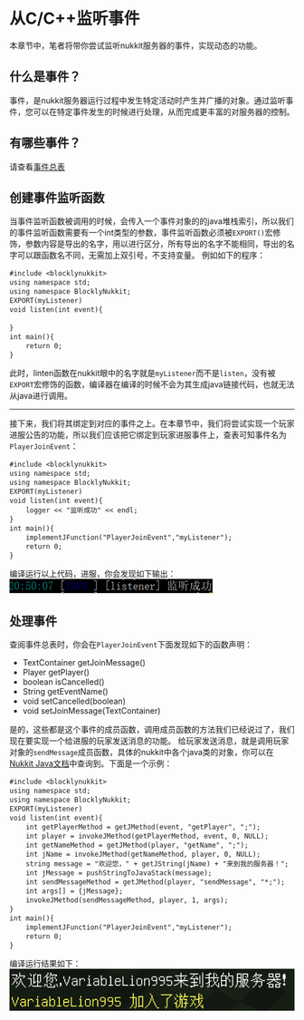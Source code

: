 # 从C/C++监听事件
本章节中，笔者将带你尝试监听nukkit服务器的事件，实现动态的功能。
## 什么是事件？
事件，是nukkit服务器运行过程中发生特定活动时产生并广播的对象。通过监听事件，您可以在特定事件发生的时候进行处理，从而完成更丰富的对服务器的控制。
## 有哪些事件？
请查看[事件总表](http://www.blocklynukkit.info/1735257)
## 创建事件监听函数
当事件监听函数被调用的时候，会传入一个事件对象的的java堆栈索引，所以我们的事件监听函数需要有一个int类型的参数，事件监听函数必须被`EXPORT()`宏修饰，参数内容是导出的名字，用以进行区分，所有导出的名字不能相同，导出的名字可以跟函数名不同，无需加上双引号，不支持变量。
例如如下的程序：
```
#include <blocklynukkit>
using namespace std;
using namespace BlocklyNukkit;
EXPORT(myListener)
void listen(int event){

}
int main(){
    return 0;
}
```
此时，linten函数在nukkit眼中的名字就是`myListener`而不是`listen`，没有被`EXPORT`宏修饰的函数，编译器在编译的时候不会为其生成java链接代码，也就无法从java进行调用。
******
接下来，我们将其绑定到对应的事件之上。在本章节中，我们将尝试实现一个玩家进服公告的功能，所以我们应该把它绑定到玩家进服事件上，查表可知事件名为`PlayerJoinEvent`：
```
#include <blocklynukkit>
using namespace std;
using namespace BlocklyNukkit;
EXPORT(myListener)
void listen(int event){
    logger << "监听成功" << endl;
}
int main(){
    implementJFunction("PlayerJoinEvent","myListener");
    return 0;
}
```
编译运行以上代码，进服，你会发现如下输出：
![](../../images/screenshot_1610628629533.png)
## 处理事件
查阅事件总表时，你会在`PlayerJoinEvent`下面发现如下的函数声明：
*   TextContainer getJoinMessage()
*   Player getPlayer()
*   boolean isCancelled()
*   String getEventName()
*   void setCancelled(boolean)
*   void setJoinMessage(TextContainer)

是的，这些都是这个事件的成员函数，调用成员函数的方法我们已经说过了，我们现在要实现一个给进服的玩家发送消息的功能。
给玩家发送消息，就是调用玩家对象的`sendMessage`成员函数，具体的nukkit中各个java类的对象，你可以在[Nukkit Java文档](https://ci.nukkitx.com/job/NukkitX/job/Nukkit/job/master/javadoc/index.html?overview-summary.html)中查询到。下面是一个示例：
```
#include <blocklynukkit>
using namespace std;
using namespace BlocklyNukkit;
EXPORT(myListener)
void listen(int event){
    int getPlayerMethod = getJMethod(event, "getPlayer", ";");
	int player = invokeJMethod(getPlayerMethod, event, 0, NULL);
	int getNameMethod = getJMethod(player, "getName", ";");
	int jName = invokeJMethod(getNameMethod, player, 0, NULL);
	string message = "欢迎您，" + getJString(jName) + "来到我的服务器！";
    int jMessage = pushStringToJavaStack(message);
    int sendMessageMethod = getJMethod(player, "sendMessage", "*;");
    int args[] = {jMessage};
    invokeJMethod(sendMessageMethod, player, 1, args);
}
int main(){
    implementJFunction("PlayerJoinEvent","myListener");
    return 0;
}
```
编译运行结果如下：
![](../../images/screenshot_1610629492585.png)
